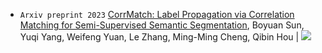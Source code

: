- ``Arxiv preprint 2023`` [CorrMatch: Label Propagation via Correlation Matching for Semi-Supervised Semantic Segmentation](https://arxiv.org/abs/2306.04300), Boyuan Sun, Yuqi Yang, Weifeng Yuan, Le Zhang, Ming-Ming Cheng, Qibin Hou \| [![](https://img.shields.io/github/stars/BBBBchan/CorrMatch?style=social&label=Code+Stars)](https://github.com/BBBBchan/CorrMatch)